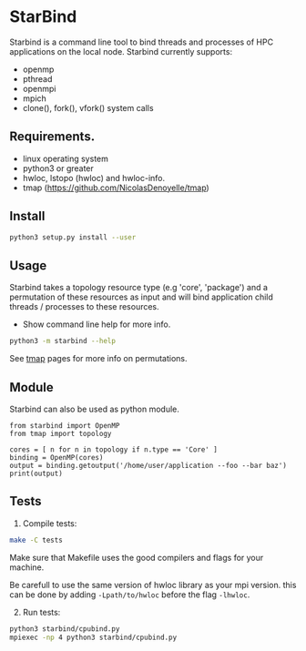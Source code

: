 # StarBind

Starbind is a command line tool to bind threads and processes of HPC applications on the local node.
Starbind currently supports: 
* openmp
* pthread
* openmpi
* mpich
* clone(), fork(), vfork() system calls

## Requirements.

* linux operating system
* python3 or greater
* hwloc, lstopo (hwloc) and hwloc-info.
* tmap (https://github.com/NicolasDenoyelle/tmap)

## Install

``` sh
python3 setup.py install --user
```

## Usage

Starbind takes a topology resource type (e.g 'core', 'package') and a permutation
of these resources as input and will bind application child threads / processes
to these resources.

* Show command line help for more info.
``` sh
python3 -m starbind --help
```

See [tmap](https://github.com/NicolasDenoyelle/tmap) pages for more info on permutations. 

## Module

Starbind can also be used as python module.

```
from starbind import OpenMP
from tmap import topology

cores = [ n for n in topology if n.type == 'Core' ]
binding = OpenMP(cores)
output = binding.getoutput('/home/user/application --foo --bar baz')
print(output)
```

## Tests

1. Compile tests:

``` sh
make -C tests
```
Make sure that Makefile uses the good compilers and flags for your machine.

Be carefull to use the same version of hwloc library as your mpi version.
this can be done by adding `-Lpath/to/hwloc` before the flag `-lhwloc`.

2. Run tests:

``` sh
python3 starbind/cpubind.py
mpiexec -np 4 python3 starbind/cpubind.py
```

